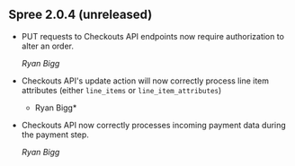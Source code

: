 ## Spree 2.0.4 (unreleased)

* PUT requests to Checkouts API endpoints now require authorization to alter an order.

    *Ryan Bigg*

* Checkouts API's update action will now correctly process line item attributes (either `line_items` or `line_item_attributes`)

    * Ryan Bigg*

* Checkouts API now correctly processes incoming payment data during the payment step.

    *Ryan Bigg*